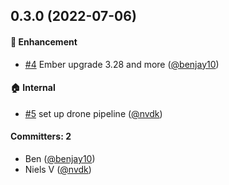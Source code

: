 ## 0.3.0 (2022-07-06)

#### :rocket: Enhancement
* [#4](https://github.com/lblod/ember-jobs-dashboard-engine/pull/4) Ember upgrade 3.28 and more ([@benjay10](https://github.com/benjay10))

#### :house: Internal
* [#5](https://github.com/lblod/ember-jobs-dashboard-engine/pull/5) set up drone pipeline ([@nvdk](https://github.com/nvdk))

#### Committers: 2
- Ben ([@benjay10](https://github.com/benjay10))
- Niels V ([@nvdk](https://github.com/nvdk))

